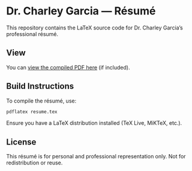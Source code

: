 # Dr. Charley Garcia — Résumé

This repository contains the LaTeX source code for Dr. Charley Garcia’s professional résumé.

## View

You can [view the compiled PDF here](resume.pdf) (if included).

## Build Instructions

To compile the résumé, use:

```bash
pdflatex resume.tex
```

Ensure you have a LaTeX distribution installed (TeX Live, MiKTeX, etc.).

## License

This résumé is for personal and professional representation only. Not for redistribution or reuse.
